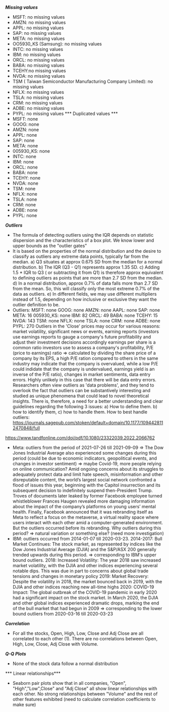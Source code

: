 ***Missing values***
- MSFT: no missing values
- AMZN: no missing values
- APPL: no missing values
- SAP: no missing values
- META: no missing values
- OO5930_KS (Samsung): no missing values
- INTC: no missing values
- IBM: no missing values
- ORCL: no missing values
- BABA: no missing values
- TCEHY:no missing values
- NVDA: no missing values
- TSM ( Taiwan Semiconductor Manufacturing Company Limited): no missing values
- NFLX: no missing values
- TSLA: no missing values
- CRM: no missing values
- ADBE: no missing values
- PYPL: no missing values
*** Duplicated values ***
- MSFT: none
- GOOG: none
- AMZN: none
- APPL: none
- SAP: none
- META: none
- 005930_KS: none
- INTC: none
- IBM: none
- ORCL: none
- BABA: none
- TCEHY: none
- NVDA: none
- TSM: none
- NFLX: none
- TSLA: none
- CRM: none
- ADBE: none
- PYPL: none

***Outliers***
- The formula of detecting outliers using the IQR depends on statistic dispersion and the characteristics of a box plot. 
We know lower and upper bounds as the "outlier gates"
- It is based on the properties of the normal distribution and the desire to classify as outliers any extreme data points, typically far from the median.
a) Q3 situates at approx 0.675 SD from the median for a normal distribution.
b) The IQR (Q3 - Q1) represents approx 1.35 SD.
c) Adding 1.5 * IQR to Q3 ( or subtracting it from Q1) is therefore approx equivalent to defining outliers as points
that are more than 2.7 SD from the median. 
d) In a normal distribution, approx 0.7% of data falls more than 2.7 SD from the mean. So, this will classify only the most
extreme 0.7% of the data as outliers. 
e) In different fields, we may use different multipliers instead of 1.5, depending on how inclusive or exclusive they want
the outlier definition to be. 
- Outliers:
MSFT: none
GOOG: none
AMZN: none 
AAPL: none
SAP: none
META: 16
005930_KS: none
IBM: 82
ORCL: 49
BABA: none
TCEHY: 15
NVDA: 143
TSM: none
NFLX: none
TSLA: none
CRM: none
ADBE: none
PYPL: 270
Outliers in the 'Close' prices may occur for various reasons: market volatility, significant news or events, earning reports (investors
use earnings reports to gauge a company's future profitability and adjust their investment decisions accordingly earnings per share is a common
ratio investors use to assess a company's profitability, P/E (price to earnings) ratio => calculated by dividing the share price of a company
by its EPS, a high P/E ration compared to others in the same industry may indicate that the company is overvalued, while a low P/E could indidate that
the company is undervalued, earnings yield is an inverse of the P/E ratio), changes in market sentiments, data entry errors.
Highly unlikely in this case that there will be data entry errors. 
Researchers often view outliers as 'data problems', and they tend to overlook the fact that outliers can be substantively interesting
and studied as unique phenomena that could lead to novel theoretical insights. There is, therefore, a need for a better understanding
and clear guidelines regarding the following 3 issues: a) How to define them. b) how to identify them, c) how to handle them. 
How to best handle outliers:
https://journals.sagepub.com/stoken/default+domain/10.1177/1094428112470848/full

https://www.tandfonline.com/doi/pdf/10.1080/23322039.2022.2066762

- Meta: outliers from the period of 2021-07-26 till 2021-09-09 =>  The Dow Jones Industrial Average also experienced some changes during this period
(could be due to economic indicators, geopolitical events, and changes in investor sentiment) => maybe Covid-19, more people relying on online communication?
Amid ongoing concerns about its struggles to adequately protect data and limit hate speech, 
misinformation and other disreputable content, the world’s largest social network confronted a flood of issues this year,
beginning with the Capitol insurrection and its subsequent decision to indefinitely suspend then-President Trump. 
Troves of documents later leaked by former Facebook employee turned whistleblower Frances Haugen revealed more damaging information about the impact of the company’s platforms on young users’ mental health. 
Finally, Facebook announced that it was rebranding itself 
as Meta to reflect a focus on the metaverse, a virtual reality space where users interact with each other amid a computer-generated environment.
But the outliers occurred before its rebranding. 
Why outliers during this period? => natural variation or something else? (need more investigation)
- IBM: outliers occurred from 2014-01-07 till 2020-03-23. 2014-2017: Bull Market Continues: The stock market, as represented by indices like the Dow Jones Industrial Average (DJIA) and the S&P/ASX 200
generally trended upwards during this period. => corresponding to IBM's upper bound outliers.
2018: Increased Volatility: The year 2018 saw increased market volatility, with the DJIA and other indices experiencing several notable dips. 
This was due in part to concerns about global trade tensions and changes in monetary policy
2019: Market Recovery: Despite the volatility in 2018, the market bounced back in 2019, with the DJIA and other indices reaching new all-time highs
2020: COVID-19 Impact: The global outbreak of the COVID-19 pandemic in early 2020 had a significant impact on the stock market. 
In March 2020, the DJIA and other global indices experienced dramatic drops, marking the end of the bull market that had begun in 2009 => corresponding to the lower bound outliers from 2020-03-16 till 2020-03-23 


***Correlation***
- For all the stocks, Open, High, Low, Close and Adj Close are all correlated to each other (1). 
There are no correlations between Open, High, Low, Close, Adj Close with Volume. 

***Q-Q Plots***
- None of the stock data follow a normal distribution

*** Linear relationships***
- Seaborn pair plots show that in all companies, "Open", "High","Low",Close" and "Adj Close" all show 
linear relationships with each other. No strong relationships between "Volume" and the rest of other features exhibited (need 
to calculate correlation coefficients to make sure)
